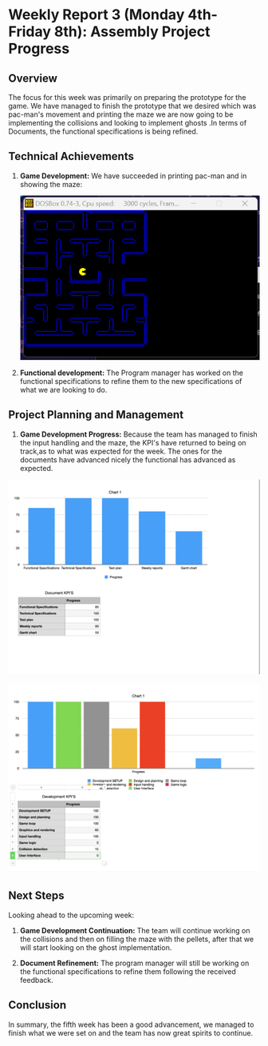 # Weekly Report 3 (Monday 4th-Friday 8th): Assembly Project Progress

## Overview

The focus for this week was primarily on preparing the prototype for the game. We have managed to finish the prototype that we desired which was pac-man's movement and printing the maze we are now going to be implementing the collisions and looking to implement ghosts .In terms of Documents, the functional specifications is being refined.

## Technical Achievements

1. **Game Development:** We have succeeded in printing pac-man and in showing the maze:

    ![Game progress](/images/Game_Development4.png)

2. **Functional development:** The Program manager has worked on the functional specifications to refine them to the new specifications of what we are looking to do.

## Project Planning and Management

1. **Game Development Progress:** Because the team has managed to finish the input handling and the maze, the KPI's have returned to being on track,as to what was expected for the week. The ones for the documents have advanced nicely the functional has advanced as expected.

![KPI Progress](/images/KPI9.png)

![KPI Progress](/images/KPI10.png)

## Next Steps

Looking ahead to the upcoming week:

1. **Game Development Continuation:** The team will continue working on the collisions and then on filling the maze with the pellets, after that we will start looking on the ghost implementation.

2. **Document Refinement:** The program manager will still be working on the functional specifications to refine them following the received feedback.

## Conclusion

In summary, the fifth week has been a good advancement, we managed to finish what we were set on and the team has now great spirits to continue.
